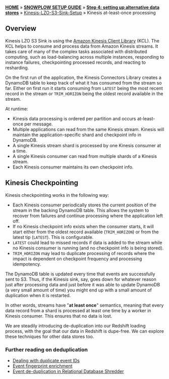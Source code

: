 [**HOME**](Home) » [**SNOWPLOW SETUP GUIDE**](Setting-up-Snowplow) » [**Step 4: setting up alternative data stores**](Setting-up-alternative-data-stores) » [Kinesis-LZO-S3-Sink-Setup](Kinesis-LZO-S3-Sink-Setup) » Kinesis at-least-once processing

## Overview

Kinesis LZO S3 Sink is using the [Amazon Kinesis Client Library](http://docs.aws.amazon.com/kinesis/latest/dev/developing-consumers-with-kcl.html#kinesis-record-processor-overview-kcl) (KCL). The KCL helps to consume and process data from Amazon Kinesis streams. It takes care of many of the complex tasks associated with distributed computing, such as load-balancing across multiple instances, responding to instance failures, checkpointing processed records, and reacting to resharding.

On the first run of the application, the Kinesis Connectors Library creates a DynamoDB table to keep track of what it has consumed from the stream so far. Either on first run it starts consuming from `LATEST` being the most recent record in the stream or `TRIM_HORIZON` being the oldest record available in the stream.

At runtime:

- Kinesis data processing is ordered per partition and occurs at-least-once per message.
- Multiple applications can read from the same Kinesis stream. Kinesis will maintain the application-specific shard and checkpoint info in DynamoDB.
- A single Kinesis stream shard is processed by one Kinesis consumer at a time.
- A single Kinesis consumer can read from multiple shards of a Kinesis stream.
- Each Kinesis consumer maintains its own checkpoint info.

## Kinesis Checkpointing

Kinesis checkpointing works in the following way:

- Each Kinesis consumer periodically stores the current position of the stream in the backing DynamoDB table. This allows the system to recover from failures and continue processing where the application left off.
- If no Kinesis checkpoint info exists when the consumer starts, it will start either from the oldest record available (`TRIM_HORIZON`) or from the latest tip (`LATEST`). This is configurable.
- `LATEST` could lead to missed records if data is added to the stream while no Kinesis consumer is running (and no checkpoint info is being stored).
- `TRIM_HORIZON` may lead to duplicate processing of records where the impact is dependent on checkpoint frequency and processing idempotency.

The DynamoDB table is updated every time that events are successfully sent to S3. Thus, if the Kinesis sink, say, goes down for whatever reason just after processing data and just before it was able to update DynamoDB (a very small amount of time) you might end up with a small amount of duplication when it is restarted.

In other words, streams have "**at least once**" semantics, meaning that every data record from a shard is processed at least one time by a worker in Kinesis consumer. This ensures that no data is lost.

We are steadily introducing de-duplication into our Redshift loading process, with the goal that our data in Redshift is dupe-free. We can explore these techniques for other data stores too.

### Further reading on deduplication

- [Dealing with duplicate event IDs](http://snowplowanalytics.com/blog/2015/08/19/dealing-with-duplicate-event-ids/)
- [Event fingerprint enrichment](Event-fingerprint-enrichment)
- [Event de-duplication in Relational Database Shredder](http://snowplowanalytics.com/blog/2016/01/26/snowplow-r76-changeable-hawk-eagle-released/#deduplication)
